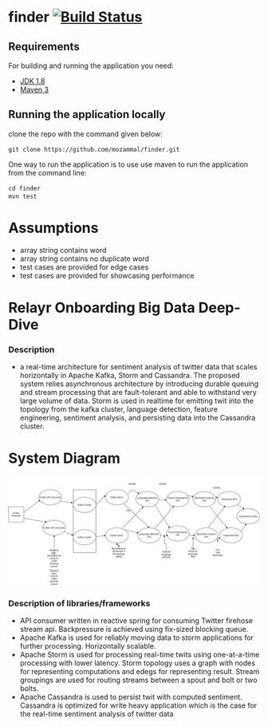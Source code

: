 # finder [![Build Status](https://travis-ci.org/mozammal/finder.svg?branch=master)](https://travis-ci.org/mozammal/finder)
## Requirements

For building and running the application you need:

- [JDK 1.8](http://www.oracle.com/technetwork/java/javase/downloads/jdk8-downloads-2133151.html)
- [Maven 3](https://maven.apache.org)

## Running the application locally

clone the repo with the command given below:
```shell 
git clone https://github.com/mozammal/finder.git
```

One way to run the application is to use use maven to run the application from the command line:

```shell
cd finder
mvn test
```

# Assumptions
 
- array string contains word 
- array string contains no duplicate word
- test cases are provided for edge cases
- test cases are provided for showcasing performance



# Relayr Onboarding Big Data Deep-Dive

### Description
- a real-time architecture for sentiment analysis of twitter data that scales horizontally in Apache Kafka, Storm 
and Cassandra. The proposed system relies asynchronous architecture by introducing durable queuing and stream processing 
that are fault-tolerant and able to withstand very large volume of data. Storm is used in realtime for emitting 
twit into the topology from the kafka cluster, language detection, feature engineering, sentiment analysis, 
and persisting data into the Cassandra cluster. 

# System Diagram
 
 ![](sentiment.jpg)


### Description of libraries/frameworks

- API consumer written in reactive spring for consuming Twitter firehose stream api. Backpressure is achieved 
using fix-sized blocking queue. 
- Apache Kafka is used for reliably moving data to storm applications for further processing. Horizontally scalable.
- Apache Storm is used for processing real-time twits using one-at-a-time processing with lower latency. 
  Storm topology uses a graph with nodes for representing computations and edegs for representing result. 
  Stream groupings are used for routing streams between a spout and bolt or two bolts.
 - Apache Cassandra is used to persist twit with computed sentiment. Cassandra is optimized for write heavy application 
 which is the case for the real-time sentiment analysis of twitter data    
 




